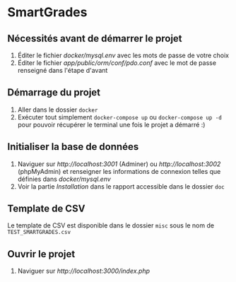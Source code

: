 # SmartGrades
## Nécessités avant de démarrer le projet
1. Éditer le fichier *docker/mysql.env* avec les mots de passe de votre choix
2. Éditer le fichier *app/public/orm/conf/pdo.conf* avec le mot de passe renseigné dans l'étape d'avant
## Démarrage du projet
1. Aller dans le dossier `docker`
2. Exécuter tout simplement `docker-compose up` ou `docker-compose up -d` pour pouvoir récupérer le terminal une fois le projet a démarré :)
## Initialiser la base de données
1. Naviguer sur *http://localhost:3001* (Adminer) ou *http://localhost:3002* (phpMyAdmin) et renseigner les informations de connexion telles que définies dans *docker/mysql.env*
2. Voir la partie *Installation* dans le rapport accessible dans le dossier `doc`
## Template de CSV
Le template de CSV est disponible dans le dossier `misc` sous le nom de `TEST_SMARTGRADES.csv`
## Ouvrir le projet
1. Naviguer sur *http://localhost:3000/index.php*

